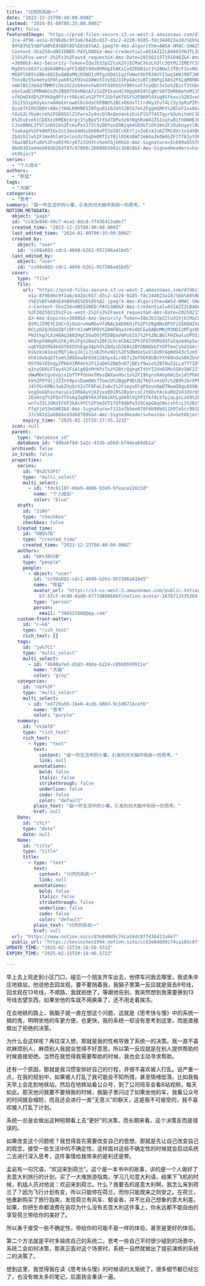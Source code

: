 ```yaml
---
title: "讨厌的系统一"
date: "2023-12-25T08:40:00.000Z"
lastmod: "2024-01-09T06:35:00.000Z"
draft: false
featuredImage: "https://prod-files-secure.s3.us-west-2.amazonaws.com/d7dbc101-8\
  2ce-4f96-ae1a-879bd6c9f3a6/842bc657-d3c2-4220-9185-f8c344023a18/%E6%80%9D%E8%\
  80%83%E5%BF%AB%E4%B8%8E%E6%85%A2.jpeg?X-Amz-Algorithm=AWS4-HMAC-SHA256&X-Amz-\
  Content-Sha256=UNSIGNED-PAYLOAD&X-Amz-Credential=ASIAZI2LB466SVHJTL3X%2F20250\
  215%2Fus-west-2%2Fs3%2Faws4_request&X-Amz-Date=20250215T191846Z&X-Amz-Expires\
  =3600&X-Amz-Security-Token=IQoJb3JpZ2luX2VjECMaCXVzLXdlc3QtMiJIMEYCIQDU0pYb2q\
  MgOVtcG037icQS64BM4zqFF2dDEtXHx0hRUgIhAKiCvQZRUBIot1%2BHwlJTBcF3svNbI%2FLk19w\
  MGDPl6R5%2BKv8DCEwQABoMNjM3NDIzMTgzODA1IgzfUWwY9UfR3AUYISwq3ANJ9NTJHMCzod3ylY\
  TnnzBz5SvmeYy5FNlywkK%2FH3sGQHWx5lVy5QJ31RyGActuBTj8NPgI8A%2FkLqM8MBG9WQn6SGR\
  sWATB5IXbGd7MMMfihbiGC2sb9xhcFwDhYFd8hhShY9RtvxF7syQDr3vSo%2BicT3tGboabbIH306\
  o5nladElPMRAKCe3%2BQ975OnMAzA7z2aZPIkaodCYHgqbKS9lCgRrS8fZmR66etoM11MHiTU3sNi\
  ufkDmDXdD%2FVKAg0FfzrtOGc6Cu%2FTFf2GbfeKfGSY%2FBKMl6Xaq8Gfkxvi%2B3vnFoeOVagFZ\
  1GjIS5zpXUykxrwGHGEXruw6lOcGduChFBNU%2BCvKKdvTltrdHy1FuT4Ll5y3pRuPIPxuWrT4SHD\
  UzubTX1RU3bBVrABejYH4LR0KNE5INTgu02z0JVh%2BSk7o%2FggHGRKt%2BlGF2xx8GcHGdyAl5W\
  t8zG2LYbyWcrm%2FG885GlZ1Fwrx2y4ncQlNxQeomnkiEvLPlG774XTqyrkDuhitmhC3kod2RTNpA\
  K%2FuEvehlCD8XzzKMENj6rpjItyBpV5tXSdTDPw3z6tNghRxW42ZS1sqtwB1fnONHEJCA77lkpjk\
  CJseDNmL3fVl1nHS1k%2FcmsPxVJ73lXvDDYusO9BjqkAUE0kTiOh3m%2FJOuboyptlRqS2DqWiUT\
  TookagX%2Fk8KPIGv2cC3mvU4HSzDk08uPI3oS8CcKEYljvZoEsX2xKZTMCOXr1v14XDGE0A9sSFL\
  Zbdzh1lw%2FJmx4hlaV1nloiOz7GqDm0MfIsTBjl0SK48Wf2eW4a3kOW4bZF1Tf63ytSPlCsqP5KQ\
  t6wz8R3zFuOV%2FxoR5YKryKTz3IH3tx5eHfGjhRk&X-Amz-Signature=5c609a055f8849bf247\
  0bd8381ed4eb69d8264f87c97809c26099b5001c3b8c8&X-Amz-SignedHeaders=host&x-id=G\
  etObject"
series:
  - "个人成长"
authors:
  - "陈猛"
tags:
  - "大脑"
categories:
  - "思考"
summary: "由一件生活中的小事，引发的对大脑中系统一的思考。"
NOTION_METADATA:
  object: "page"
  id: "cc83e840-d9c7-4ca1-8dc8-ff436413a8e7"
  created_time: "2023-12-25T08:40:00.000Z"
  last_edited_time: "2024-01-09T06:35:00.000Z"
  created_by:
    object: "user"
    id: "cc08a802-cdc1-4040-b261-957206a41bd5"
  last_edited_by:
    object: "user"
    id: "cc08a802-cdc1-4040-b261-957206a41bd5"
  cover:
    type: "file"
    file:
      url: "https://prod-files-secure.s3.us-west-2.amazonaws.com/d7dbc101-82ce-4f96-a\
        e1a-879bd6c9f3a6/842bc657-d3c2-4220-9185-f8c344023a18/%E6%80%9D%E8%80%8\
        3%E5%BF%AB%E4%B8%8E%E6%85%A2.jpeg?X-Amz-Algorithm=AWS4-HMAC-SHA256&X-Am\
        z-Content-Sha256=UNSIGNED-PAYLOAD&X-Amz-Credential=ASIAZI2LB466Q2GOBLAC\
        %2F20250215%2Fus-west-2%2Fs3%2Faws4_request&X-Amz-Date=20250215T191755Z\
        &X-Amz-Expires=3600&X-Amz-Security-Token=IQoJb3JpZ2luX2VjECMaCXVzLXdlc3\
        QtMiJIMEYCIQCrQj8uUrvHwMGoVfdNALb4D96OjF%2F%2BgNNv8PSFi5SH9AIhAOyTpn668\
        RCLyH2QJkDdZBfcKPrX1vWM3PDV%2BNFBqa3rKv8DCEwQABoMNjM3NDIzMTgzODA1IgzEB5\
        PWJtkg7LXzH8Aq3ANZHgC5GoOUjPEDBDaV8PuS1S7%2F%2BLBblFHZkwluOPOIa56paWAVQ\
        mF8opVO0q9%2FAj4%2Fg%2BaI%2BF2LhreCbA22Ph1FO7dSRUdQfaIqom4kp5wfrACtboEU\
        uqKYbQVRQ4kGOf0XOShEqp38phG%2BdyiDZ8A%2BYGNNOkbIYUPTmnCykd1G6r2qnIJKxqP\
        KsGzkzA1xuLMQTjAvyJXjiJjoKZhhvNVi%2FSQNmUoSxXlQVRYAqNd943c5zm5TX9pmdMvi\
        khXiOebqGftem%2BOGeoAFOn8128Xpx8LrA07iZmf0EK0UBnYXY80nOw50KZUsP%2F8dX0G\
        NSY9blEExqyZPKbX1RR4n%2F12aDm%2BA5nD7jBEsf9wio%2B7OuS1LLa7fTI8Yqz1nPk0s\
        q1nyGKKLFTey4%2FiAlg6QzMrKPzToz%2BtrQqkqKTthYI3Xn6SMu5GHz5NF2It2FrltWTo\
        dWwMDetgv6vpjxIUfTPYUnHvTMvsQWXavHbc1v%2F19hynsRAhphWi5xjdtPhkFBe1o9Uaq\
        kk%2FDfmljJZZnt0pviDam8Wi7fowcU%2BgpPdELNzTKGlv4sU7c%2B9hJGrXPF2S00wSMQ\
        J4lPGrKMBcJwbZUyQrV2sTF8FwLZvAvI%2FimyxDlqPQxun0pDTNwoDDgu8O9BjqkAR6o2k\
        kngDeGOhssYacuLv1VR8AyVj8ZzxxDD1R%2BydrcsCJtKDvYAikaRU2V4JdVrUCer5UgjAc\
        2EuHrqT%2FQvYTVxAgZq8BY6XJFb6iKhLgGKRlVgfPIfkfALSfpjaLgsLsk9%2BNmexCdwW\
        wnTxZILJdKdIFXF2kAc9YC%2FVmJVT1TUT0dbPv318CmpG8qCWszshtcL1%2BzYQuODtH%2\
        FfqYjm33mSHR2&X-Amz-Signature=f131efbbee070f4b90b911b97a5cc9918a321532a\
        37c982d2a6068ed3d68709b&X-Amz-SignedHeaders=host&x-id=GetObject"
      expiry_time: "2025-02-15T20:17:55.323Z"
  icon: null
  parent:
    type: "database_id"
    database_id: "8d6a6f9d-5a2c-433b-a560-b744eab9db1a"
  archived: false
  in_trash: false
  properties:
    series:
      id: "B%3C%3FS"
      type: "multi_select"
      multi_select:
        - id: "fdc61107-0de9-4896-9349-9feace22613d"
          name: "个人成长"
          color: "blue"
    draft:
      id: "JiWU"
      type: "checkbox"
      checkbox: false
    Created time:
      id: "UBQ%7B"
      type: "created_time"
      created_time: "2023-12-25T08:40:00.000Z"
    authors:
      id: "bK%3B%5B"
      type: "people"
      people:
        - object: "user"
          id: "cc08a802-cdc1-4040-b261-957206a41bd5"
          name: "陈猛"
          avatar_url: "https://s3-us-west-2.amazonaws.com/public.notion-static.com/775523\
            b7-57cf-4c98-8ad8-8777d898666f/notion-avatar-1678713535269.png"
          type: "person"
          person:
            email: "346521888@qq.com"
    custom-front-matter:
      id: "c~kA"
      type: "rich_text"
      rich_text: []
    tags:
      id: "jw%7CC"
      type: "multi_select"
      multi_select:
        - id: "4b08a7ed-d163-40da-b224-c8bb8599911e"
          name: "大脑"
          color: "gray"
    categories:
      id: "nbY%3F"
      type: "multi_select"
      multi_select:
        - id: "ed729a50-16e0-4cdb-9083-9c106716cef6"
          name: "思考"
          color: "purple"
    summary:
      id: "x%3AlD"
      type: "rich_text"
      rich_text:
        - type: "text"
          text:
            content: "由一件生活中的小事，引发的对大脑中系统一的思考。"
            link: null
          annotations:
            bold: false
            italic: false
            strikethrough: false
            underline: false
            code: false
            color: "default"
          plain_text: "由一件生活中的小事，引发的对大脑中系统一的思考。"
          href: null
    Date:
      id: "zYLY"
      type: "date"
      date: null
    Name:
      id: "title"
      type: "title"
      title:
        - type: "text"
          text:
            content: "讨厌的系统一"
            link: null
          annotations:
            bold: false
            italic: false
            strikethrough: false
            underline: false
            code: false
            color: "default"
          plain_text: "讨厌的系统一"
          href: null
  url: "https://www.notion.so/cc83e840d9c74ca18dc8ff436413a8e7"
  public_url: "https://kevinchen1994.notion.site/cc83e840d9c74ca18dc8ff436413a8e7"
UPDATE_TIME: "2025-02-15T19:18:50.933Z"
EXPIRY_TIME: "2025-02-15T20:18:46.572Z"

---
```

<link rel="stylesheet" href="https://cdn.jsdelivr.net/npm/katex@0.16.2/dist/katex.min.css" integrity="sha384-bYdxxUwYipFNohQlHt0bjN/LCpueqWz13HufFEV1SUatKs1cm4L6fFgCi1jT643X" crossorigin="anonymous">


早上去上班走到小区门口，碰见一个朋友开车出去，他停车问我去哪里，我说朱辛庄地铁站，他说他去回龙观，要不要捎着我，我脑子里第一反应就是我去8号线，回龙观在13号线，不顺路，我就拒绝了。等跟他告别，我突然想到我需要换到13号线去望京西，如果坐他的车就不用换乘了，还不用走着挨冻。


在去地铁的路上，我脑子就一直在想这个问题，这就是《思考快与慢》中的系统一搞的鬼，明明坐他的车更方便，也更快，我的系统一却没有思考到这里，而是直接做出了拒绝的决策。


为什么会这样呢？再往深入想，那就是我的性格导致了系统一的决策。我一直不喜欢麻烦别人，麻烦别人我就会觉得不好意思，所以第一反应就是在别人提供帮助的时候直接拒绝。当然在我觉得我需要帮助的时候，我也会主动寻求帮助。


还有一个原因，那就是我习惯安排好自己的行程，并很不喜欢被人打乱。说严重一点，在我的规划中，如果被人打乱了我可能会不知所措，甚至情绪低落。比如我每天早上会走到地铁站，然后在地铁站看公众号，到了公司班车会看B站视频，每天如此。那天他问我要不要捎我的时候，我脑子里闪过了如果坐他的车，我看公众号的时间就会缩短，而且还会进行一直“无意义”的聊天，这是我不可接受的，我不喜欢被人打乱了计划。


系统一总是会做出这种短期看上去“更好”的决策，而长期来看，这个决策反而是错误的。


如果改变这个问题呢？我觉得首先需要改变自己的思想，那就是先让自己改变自己的观念，接受一些生活中的不确定性，这样面对这些不确定性的时候就会启动系统二去进行深入思考，这件事情给我带来的是利还是弊。


孟岩有一句咒语，“欢迎来到荷兰”。这个是一本书中的故事，讲的是一个人做好了去意大利旅行的计划，买了一大堆旅游指南，学习几句意大利语，结果下飞机的时候，机组人员对他说：欢迎来到荷兰。什么？我要去的是意大利啊，我怎么来到荷兰了？因为飞行计划有变，所以只能停在荷兰，而你只能既来之则安之。在荷兰，他重新购买了旅行指南，发现荷兰有风车、郁金香，并不比自己想象的意大利差。如果，你把生命都浪费在哀叹为什么没有去意大利这件事上，你永远都不能自由的享受荷兰带给你的美好了。


所以勇于接受一些不确定性，带给你的可能不是一样的体验，甚至是更好的体验。


第二个方法就是平时多锻炼自己的系统二，思考一些自己平时很少碰到的场景中，系统二会如何决策，那真正面对这个场景时，系统一自然就做出了提前演练的系统二的决策了。


想到这里，我觉得我在读《思考快与慢》的时候读的太笼统了，很多细节都已经忘了，也没有做太多的笔记，后面我会重读一遍。

